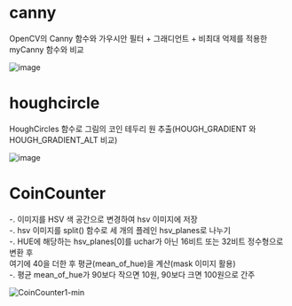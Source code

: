 # canny
OpenCV의 Canny 함수와 가우시안 필터 + 그래디언트 + 비최대 억제를 적용한 myCanny 함수와 비교

![image](https://github.com/user-attachments/assets/5aec2e57-fdca-4540-990f-5d10f6339b62)
# houghcircle
HoughCircles 함수로 그림의 코인 테두리 원 추출(HOUGH_GRADIENT 와 HOUGH_GRADIENT_ALT 비교)

![image](https://github.com/user-attachments/assets/d11b0a80-5982-4f5b-87db-4c13b066af5d)

# CoinCounter
-. 이미지를 HSV 색 공간으로 변경하여 hsv 이미지에 저장<br/>
-. hsv 이미지를 split() 함수로 세 개의 플레인 hsv_planes로 나누기<br/>
-. HUE에 해당하는 hsv_planes[0]를 uchar가 아닌 16비트 또는 32비트 정수형으로 변환 후<br/>
   여기에 40을 더한 후 평균(mean_of_hue)을 계산(mask 이미지 활용)<br/>
-. 평균 mean_of_hue가 90보다 작으면 10원, 90보다 크면 100원으로 간주

![CoinCounter1-min](https://github.com/user-attachments/assets/783f9e04-7215-4879-b62f-76abedd291aa)
